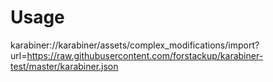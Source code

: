 # Usage

karabiner://karabiner/assets/complex_modifications/import?url=https://raw.githubusercontent.com/forstackup/karabiner-test/master/karabiner.json
